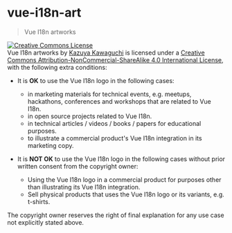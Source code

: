 # vue-i18n-art

> Vue I18n artworks

<a rel="license" href="http://creativecommons.org/licenses/by-nc-sa/4.0/"><img alt="Creative Commons License" style="border-width:0" src="https://i.creativecommons.org/l/by-nc-sa/4.0/88x31.png" /></a><br /><span xmlns:dct="http://purl.org/dc/terms/" property="dct:title">Vue I18n artworks</span> by <a xmlns:cc="http://creativecommons.org/ns#" href="http://evanyou.me" property="cc:attributionName" rel="cc:attributionURL">Kazuya Kawaguchi</a> is licensed under a <a rel="license" href="http://creativecommons.org/licenses/by-nc-sa/4.0/">Creative Commons Attribution-NonCommercial-ShareAlike 4.0 International License</a>, with the following extra conditions:

- It is **OK** to use the Vue I18n logo in the following cases:
  - in marketing materials for technical events, e.g. meetups, hackathons, conferences and workshops that are related to Vue I18n.
  - in open source projects related to Vue I18n.
  - in technical articles / videos / books / papers for educational purposes.
  - to illustrate a commercial product's Vue I18n integration in its marketing copy.

- It is **NOT OK** to use the Vue I18n logo in the following cases without prior written consent from the copyright owner:
  - Using the Vue I18n logo in a commercial product for purposes other than illustrating its Vue I18n integration.
  - Sell physical products that uses the Vue I18n logo or its variants, e.g. t-shirts.

The copyright owner reserves the right of final explanation for any use case not explicitly stated above.
